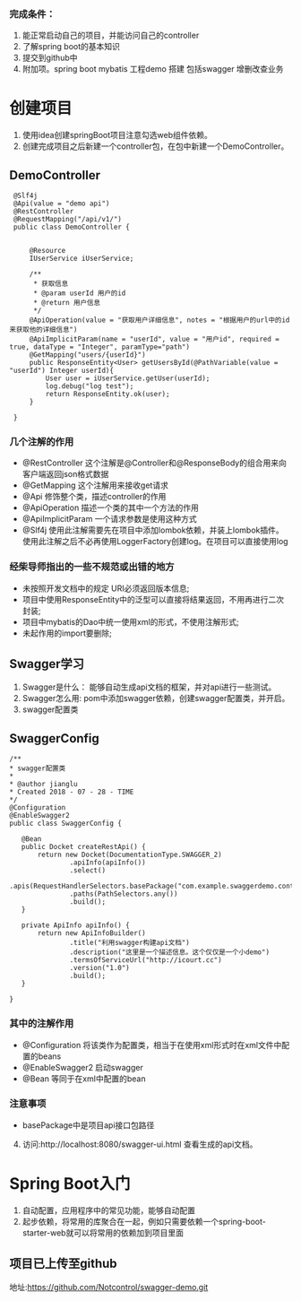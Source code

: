 ### 完成条件：
1. 能正常启动自己的项目，并能访问自己的controller
2. 了解spring boot的基本知识
3. 提交到github中
4. 附加项。spring boot mybatis 工程demo 搭建 包括swagger 增删改查业务

# 创建项目
1. 使用idea创建springBoot项目注意勾选web组件依赖。
2. 创建完成项目之后新建一个controller包，在包中新建一个DemoController。
## DemoController
```
 @Slf4j
 @Api(value = "demo api")
 @RestController
 @RequestMapping("/api/v1/")
 public class DemoController {
 
 
     @Resource
     IUserService iUserService;
 
     /**
      * 获取信息
      * @param userId 用户的id
      * @return 用户信息
      */
     @ApiOperation(value = "获取用户详细信息", notes = "根据用户的url中的id来获取他的详细信息")
     @ApiImplicitParam(name = "userId", value = "用户id", required = true, dataType = "Integer", paramType="path")
     @GetMapping("users/{userId}")
     public ResponseEntity<User> getUsersById(@PathVariable(value = "userId") Integer userId){
         User user = iUserService.getUser(userId);
         log.debug("log test");
         return ResponseEntity.ok(user);
     }
 
 } 
 ```
### 几个注解的作用
 * @RestController 这个注解是@Controller和@ResponseBody的组合用来向客户端返回json格式数据
 * @GetMapping 这个注解用来接收get请求
 * @Api 修饰整个类，描述controller的作用
 * @ApiOperation 描述一个类的其中一个方法的作用
 * @ApiImplicitParam 一个请求参数是使用这种方式
 * @Slf4j 使用此注解需要先在项目中添加lombok依赖，并装上lombok插件。
 使用此注解之后不必再使用LoggerFactory创建log。在项目可以直接使用log
 
 ### 经柴导师指出的一些不规范或出错的地方
 * 未按照开发文档中的规定 URI必须返回版本信息;
 * 项目中使用ResponseEntity中的泛型可以直接将结果返回，不用再进行二次封装;
 * 项目中mybatis的Dao中统一使用xml的形式，不使用注解形式;
 * 未起作用的import要删除;

## Swagger学习
1. Swagger是什么：
    能够自动生成api文档的框架，并对api进行一些测试。
2. Swagger怎么用:
    pom中添加swagger依赖，创建swagger配置类，并开启。 
3. swagger配置类
    
## SwaggerConfig 
 ```$xslt
/**
 * swagger配置类
 *
 * @author jianglu
 * Created 2018 - 07 - 28 - TIME
 */
@Configuration
@EnableSwagger2
public class SwaggerConfig {

    @Bean
    public Docket createRestApi() {
        return new Docket(DocumentationType.SWAGGER_2)
                .apiInfo(apiInfo())
                .select()
                .apis(RequestHandlerSelectors.basePackage("com.example.swaggerdemo.controller"))
                .paths(PathSelectors.any())
                .build();
    }

    private ApiInfo apiInfo() {
        return new ApiInfoBuilder()
                .title("利用swagger构建api文档")
                .description("这里是一个描述信息。这个仅仅是一个小demo")
                .termsOfServiceUrl("http://icourt.cc")
                .version("1.0")
                .build();
    }

}
```
### 其中的注解作用
 * @Configuration 将该类作为配置类，相当于在使用xml形式时在xml文件中配置的beans
 * @EnableSwagger2 启动swagger
 * @Bean 等同于在xml中配置的bean
### 注意事项
 * basePackage中是项目api接口包路径

4. 访问:http://localhost:8080/swagger-ui.html 查看生成的api文档。
# Spring Boot入门
1. 自动配置，应用程序中的常见功能，能够自动配置
2. 起步依赖，将常用的库聚合在一起，例如只需要依赖一个spring-boot-starter-web就可以将常用的依赖加到项目里面


## 项目已上传至github 
地址:https://github.com/Notcontrol/swagger-demo.git